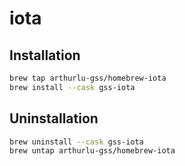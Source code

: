 # iota

## Installation
```sh
brew tap arthurlu-gss/homebrew-iota
brew install --cask gss-iota
```

## Uninstallation
```sh
brew uninstall --cask gss-iota
brew untap arthurlu-gss/homebrew-iota
```
